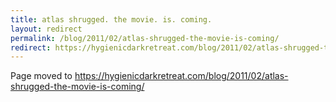 ```yaml
---
title: atlas shrugged. the movie. is. coming.
layout: redirect
permalink: /blog/2011/02/atlas-shrugged-the-movie-is-coming/
redirect: https://hygienicdarkretreat.com/blog/2011/02/atlas-shrugged-the-movie-is-coming/
---
```


Page moved to <https://hygienicdarkretreat.com/blog/2011/02/atlas-shrugged-the-movie-is-coming/>

